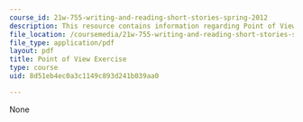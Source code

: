 ```yaml
---
course_id: 21w-755-writing-and-reading-short-stories-spring-2012
description: This resource contains information regarding Point of View Exercise.
file_location: /coursemedia/21w-755-writing-and-reading-short-stories-spring-2012/8d51eb4ec0a3c1149c893d241b039aa0_MIT21W_755S12_pov.pdf
file_type: application/pdf
layout: pdf
title: Point of View Exercise
type: course
uid: 8d51eb4ec0a3c1149c893d241b039aa0

---
```

None